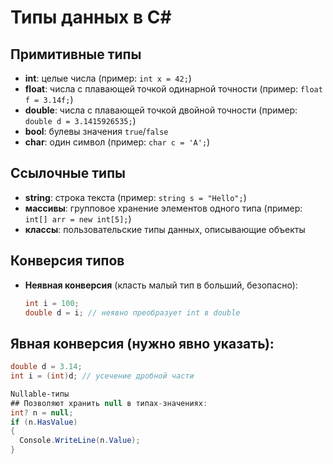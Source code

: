 # Типы данных в C#

## Примитивные типы
- **int**: целые числа (пример: `int x = 42;`)
- **float**: числа с плавающей точкой одинарной точности (пример: `float f = 3.14f;`)
- **double**: числа с плавающей точкой двойной точности (пример: `double d = 3.1415926535;`)
- **bool**: булевы значения `true`/`false`
- **char**: один символ (пример: `char c = 'A';`)

## Ссылочные типы
- **string**: строка текста (пример: `string s = "Hello";`)
- **массивы**: групповое хранение элементов одного типа (пример: `int[] arr = new int[5];`)
- **классы**: пользовательские типы данных, описывающие объекты

## Конверсия типов
- **Неявная конверсия** (класть малый тип в больший, безопасно):
  ```csharp
  int i = 100;
  double d = i; // неявно преобразует int в double

 ## Явная конверсия (нужно явно указать):
   ```csharp
 double d = 3.14;
 int i = (int)d; // усечение дробной части
 
 Nullable‑типы
  ## Позволяют хранить null в типах-значениях:
 int? n = null;
 if (n.HasValue)
 {
     Console.WriteLine(n.Value);
 }